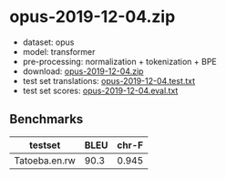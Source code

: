 # opus-2019-12-04.zip

* dataset: opus
* model: transformer
* pre-processing: normalization + tokenization + BPE
* download: [opus-2019-12-04.zip](https://object.pouta.csc.fi/OPUS-MT-models/en-rw/opus-2019-12-04.zip)
* test set translations: [opus-2019-12-04.test.txt](https://object.pouta.csc.fi/OPUS-MT-models/en-rw/opus-2019-12-04.test.txt)
* test set scores: [opus-2019-12-04.eval.txt](https://object.pouta.csc.fi/OPUS-MT-models/en-rw/opus-2019-12-04.eval.txt)

## Benchmarks

| testset               | BLEU  | chr-F |
|-----------------------|-------|-------|
| Tatoeba.en.rw 	| 90.3 	| 0.945 |

